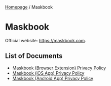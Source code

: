 [Homepage](../) / Maskbook

# Maskbook

Official website: <https://maskbook.com>.

## List of Documents

- [Maskbook (Browser Extension) Privacy Policy](privacy-policy-browser.md)
- [Maskbook (iOS App) Privacy Policy](privacy-policy-ios.md)
- [Maskbook (Android App) Privacy Policy](privacy-policy-ios.md)
